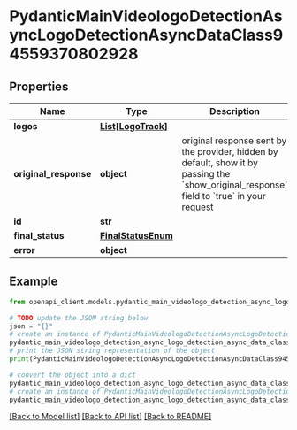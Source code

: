 # PydanticMainVideologoDetectionAsyncLogoDetectionAsyncDataClass94559370802928


## Properties

Name | Type | Description | Notes
------------ | ------------- | ------------- | -------------
**logos** | [**List[LogoTrack]**](LogoTrack.md) |  | [optional] 
**original_response** | **object** | original response sent by the provider, hidden by default, show it by passing the &#x60;show_original_response&#x60; field to &#x60;true&#x60; in your request | [optional] 
**id** | **str** |  | 
**final_status** | [**FinalStatusEnum**](FinalStatusEnum.md) |  | 
**error** | **object** |  | [optional] 

## Example

```python
from openapi_client.models.pydantic_main_videologo_detection_async_logo_detection_async_data_class94559370802928 import PydanticMainVideologoDetectionAsyncLogoDetectionAsyncDataClass94559370802928

# TODO update the JSON string below
json = "{}"
# create an instance of PydanticMainVideologoDetectionAsyncLogoDetectionAsyncDataClass94559370802928 from a JSON string
pydantic_main_videologo_detection_async_logo_detection_async_data_class94559370802928_instance = PydanticMainVideologoDetectionAsyncLogoDetectionAsyncDataClass94559370802928.from_json(json)
# print the JSON string representation of the object
print(PydanticMainVideologoDetectionAsyncLogoDetectionAsyncDataClass94559370802928.to_json())

# convert the object into a dict
pydantic_main_videologo_detection_async_logo_detection_async_data_class94559370802928_dict = pydantic_main_videologo_detection_async_logo_detection_async_data_class94559370802928_instance.to_dict()
# create an instance of PydanticMainVideologoDetectionAsyncLogoDetectionAsyncDataClass94559370802928 from a dict
pydantic_main_videologo_detection_async_logo_detection_async_data_class94559370802928_form_dict = pydantic_main_videologo_detection_async_logo_detection_async_data_class94559370802928.from_dict(pydantic_main_videologo_detection_async_logo_detection_async_data_class94559370802928_dict)
```
[[Back to Model list]](../README.md#documentation-for-models) [[Back to API list]](../README.md#documentation-for-api-endpoints) [[Back to README]](../README.md)


